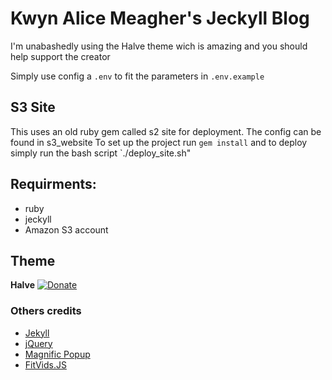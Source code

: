 # Kwyn Alice Meagher's Jeckyll Blog

I'm unabashedly using the Halve theme wich is amazing and you should help support the creator

Simply use config a `.env` to fit the parameters in `.env.example`

## S3 Site

This uses an old ruby gem called s2 site for deployment. The config can be found in s3_website
To set up the project run `gem install` and to deploy simply run the bash script `./deploy_site.sh"

## Requirments:

- ruby
- jeckyll
- Amazon S3 account

## Theme

**Halve** [![Donate](https://img.shields.io/badge/paypal-donate-blue.svg)](https://www.paypal.me/taylantatli/0usd)

### Others credits

- [Jekyll](http://jekyllrb.com/)
- [jQuery](http://jquery.com/)
- [Magnific Popup](http://dimsemenov.com/plugins/magnific-popup/)
- [FitVids.JS](http://fitvidsjs.com/)
